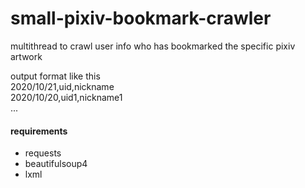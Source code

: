 # small-pixiv-bookmark-crawler

multithread to crawl user info who has bookmarked the specific pixiv artwork


output format like this  
2020/10/21,uid,nickname  
2020/10/20,uid1,nickname1  
...  



#### requirements
* requests
* beautifulsoup4
* lxml
